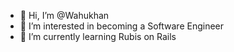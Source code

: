- 👋 Hi, I’m @Wahukhan
- 👀 I’m interested in becoming a Software Engineer
- 🌱 I’m currently learning Rubis on Rails
<!---
Wahukhan/Wahukhan is a ✨ special ✨ repository because its `README.md` (this file) appears on your GitHub profile.
You can click the Preview link to take a look at your changes.
--->
